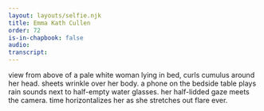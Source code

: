 ```yaml
---
layout: layouts/selfie.njk
title: Emma Kath Cullen
order: 72
is-in-chapbook: false
audio:
transcript:
---
```


view from above of a pale white woman lying in bed, curls cumulus around her head. sheets wrinkle over her body. a phone on the bedside table plays rain sounds next to half-empty water glasses. her half-lidded gaze meets the camera. time horizontalizes her as she stretches out flare ever.
